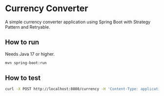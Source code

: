 # Currency Converter

A simple currency converter application using Spring Boot with Strategy Pattern and Retryable.

## How to run

Needs Java 17 or higher.

```bash
mvn spring-boot:run
```

## How to test

```bash
curl -X POST http://localhost:8080/currency -H 'Content-Type: application/json' -d '{"value": 100, "currency": "COP"}'
```
